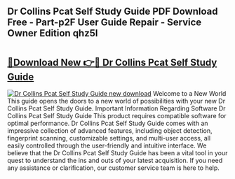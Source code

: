 ## Dr Collins Pcat Self Study Guide PDF Download Free - Part-p2F User Guide Repair - Service Owner Edition qhz5l

# <h2><a href="http://bc4873.oget.top/?id=Dr+Collins+Pcat+Self+Study+Guide">🔗Download New 👉🔴 Dr Collins Pcat Self Study Guide</a></h2>

[![Dr Collins Pcat Self Study Guide new download](https://i.imgur.com/5g1atiW.png)](http://bc4873.oget.top/?id=Dr+Collins+Pcat+Self+Study+Guide)
Welcome to a New World This guide opens the doors to a new world of possibilities with your new Dr Collins Pcat Self Study Guide. Important Information Regarding Software Dr Collins Pcat Self Study Guide This product requires compatible software for optimal performance. Dr Collins Pcat Self Study Guide comes with an impressive collection of advanced features, including object detection, fingerprint scanning, customizable settings, and multi-user access, all easily controlled through the user-friendly and intuitive interface. We believe that the Dr Collins Pcat Self Study Guide has been a vital tool in your quest to understand the ins and outs of your latest acquisition. If you need any assistance or clarification, our customer service team is here to help.
